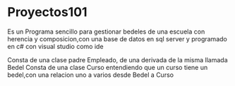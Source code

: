 # Proyectos101
Es un Programa sencillo para gestionar bedeles de una escuela con herencia y composicion,con una base de datos en sql server y programado en c# con visual studio como ide

Consta de una clase padre Empleado, de una derivada de la misma llamada Bedel
Consta de una clase Curso entendiendo que un curso tiene un bedel,con una relacion uno a varios desde Bedel a Curso
